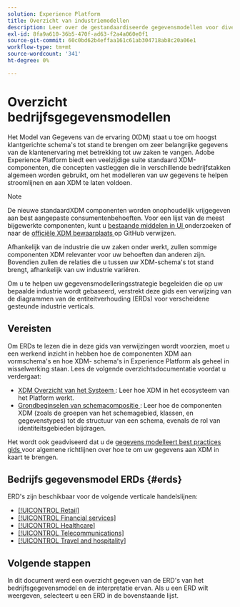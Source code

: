```yaml
---
solution: Experience Platform
title: Overzicht van industriemodellen
description: Leer over de gestandaardiseerde gegevensmodellen voor diverse de industrietakken die kunnen worden geconstrueerd gebruikend de componenten van het Model van de Gegevens van de Ervaring (XDM).
exl-id: 8fa9a610-36b5-470f-ad63-f2a4a060e0f1
source-git-commit: 60c0bd62b4effaa161c61ab304718ab8c20a06e1
workflow-type: tm+mt
source-wordcount: '341'
ht-degree: 0%

---
```


# Overzicht bedrijfsgegevensmodellen

Het Model van Gegevens van de ervaring (XDM) staat u toe om hoogst klantgerichte schema&#39;s tot stand te brengen om zeer belangrijke gegevens van de klantenervaring met betrekking tot uw zaken te vangen. Adobe Experience Platform biedt een veelzijdige suite standaard XDM-componenten, die concepten vastleggen die in verschillende bedrijfstakken algemeen worden gebruikt, om het modelleren van uw gegevens te helpen stroomlijnen en aan XDM te laten voldoen.

>[!NOTE]
>
>De nieuwe standaardXDM componenten worden onophoudelijk vrijgegeven aan best aangepaste consumentenbehoeften. Voor een lijst van de meest bijgewerkte componenten, kunt u [ bestaande middelen in UI ](../../ui/explore.md) onderzoeken of naar de [ officiële XDM bewaarplaats ](https://github.com/adobe/xdm/tree/master/components) op GitHub verwijzen.

Afhankelijk van de industrie die uw zaken onder werkt, zullen sommige componenten XDM relevanter voor uw behoeften dan anderen zijn. Bovendien zullen de relaties die u tussen uw XDM-schema&#39;s tot stand brengt, afhankelijk van uw industrie variëren.

Om u te helpen uw gegevensmodelleringsstrategie begeleiden die op uw bepaalde industrie wordt gebaseerd, verstrekt deze gids een verwijzing van de diagrammen van de entiteitverhouding (ERDs) voor verscheidene gesteunde industrie verticals.

## Vereisten

Om ERDs te lezen die in deze gids van verwijzingen wordt voorzien, moet u een werkend inzicht in hebben hoe de componenten XDM aan vormschema&#39;s en hoe XDM- schema&#39;s in Experience Platform als geheel in wisselwerking staan. Lees de volgende overzichtsdocumentatie voordat u verdergaat:

* [ XDM Overzicht van het Systeem ](../../home.md): Leer hoe XDM in het ecosysteem van het Platform werkt.
* [ Grondbeginselen van schemacompositie ](../../schema/composition.md): Leer hoe de componenten XDM (zoals de groepen van het schemagebied, klassen, en gegevenstypes) tot de structuur van een schema, evenals de rol van identiteitsgebieden bijdragen.

Het wordt ook geadviseerd dat u de [ gegevens modelleert best practices gids ](../../schema/best-practices.md) voor algemene richtlijnen over hoe te om uw gegevens aan XDM in kaart te brengen.

## Bedrijfs gegevensmodel ERDs {#erds}

ERD&#39;s zijn beschikbaar voor de volgende verticale handelslijnen:

* [[!UICONTROL Retail]](./retail.md)
* [[!UICONTROL Financial services]](./financial.md)
* [[!UICONTROL Healthcare]](./healthcare.md)
* [[!UICONTROL Telecommunications]](./telecom.md)
* [[!UICONTROL Travel and hospitality]](./travel-hospitality.md)

## Volgende stappen

In dit document werd een overzicht gegeven van de ERD&#39;s van het bedrijfsgegevensmodel en de interpretatie ervan. Als u een ERD wilt weergeven, selecteert u een ERD in de bovenstaande lijst.
